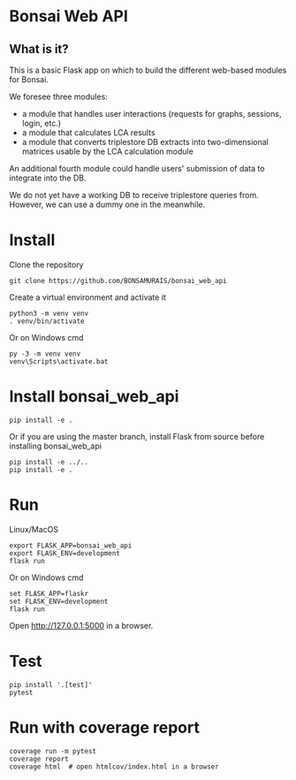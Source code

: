 # Bonsai Web API
## What is it?
This is a basic Flask app on which to build the different web-based modules for Bonsai.

We foresee three modules:

* a module that handles user interactions (requests for graphs, sessions, login, etc.)
* a module that calculates LCA results
* a module that converts triplestore DB extracts into two-dimensional matrices usable by the LCA calculation module

An additional fourth module could handle users' submission of data to integrate into the DB.

We do not yet have a working DB to receive triplestore queries from. However, we can use a dummy one in the meanwhile.

# Install
Clone the repository

    git clone https://github.com/BONSAMURAIS/bonsai_web_api

Create a virtual environment and activate it

    python3 -m venv venv
    . venv/bin/activate

Or on Windows cmd

    py -3 -m venv venv
    venv\Scripts\activate.bat

# Install bonsai_web_api

    pip install -e .

Or if you are using the master branch, install Flask from source before installing bonsai_web_api

    pip install -e ../..
    pip install -e .

# Run
Linux/MacOS

    export FLASK_APP=bonsai_web_api
    export FLASK_ENV=development
    flask run

Or on Windows cmd

    set FLASK_APP=flaskr
    set FLASK_ENV=development
    flask run

Open http://127.0.0.1:5000 in a browser.

# Test
    pip install '.[test]'
    pytest

# Run with coverage report

    coverage run -m pytest
    coverage report
    coverage html  # open htmlcov/index.html in a browser
